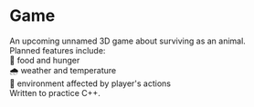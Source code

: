 # Game
An upcoming unnamed 3D game about surviving as an animal.  
Planned features include:  
🍖 food and hunger  
🌧️ weather and temperature  
🌱 environment affected by player's actions   
Written to practice C++.
